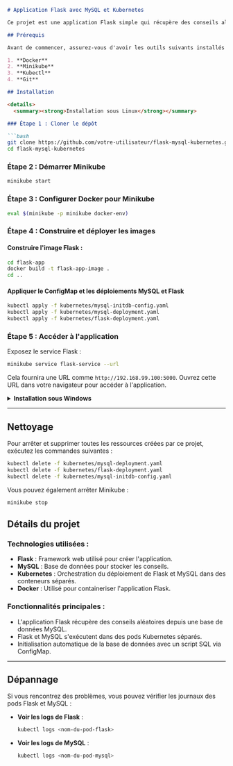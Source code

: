
```md
# Application Flask avec MySQL et Kubernetes

Ce projet est une application Flask simple qui récupère des conseils aléatoires depuis une base de données MySQL. L'application et la base de données MySQL sont déployées sur Kubernetes dans des conteneurs séparés.

## Prérequis

Avant de commencer, assurez-vous d'avoir les outils suivants installés :

1. **Docker**
2. **Minikube**
3. **Kubectl**
4. **Git**

## Installation

<details>
  <summary><strong>Installation sous Linux</strong></summary>

### Étape 1 : Cloner le dépôt

```bash
git clone https://github.com/votre-utilisateur/flask-mysql-kubernetes.git
cd flask-mysql-kubernetes
```

### Étape 2 : Démarrer Minikube

```bash
minikube start
```

### Étape 3 : Configurer Docker pour Minikube

```bash
eval $(minikube -p minikube docker-env)
```

### Étape 4 : Construire et déployer les images

#### Construire l'image Flask :

```bash
cd flask-app
docker build -t flask-app-image .
cd ..
```

#### Appliquer le ConfigMap et les déploiements MySQL et Flask

```bash
kubectl apply -f kubernetes/mysql-initdb-config.yaml
kubectl apply -f kubernetes/mysql-deployment.yaml
kubectl apply -f kubernetes/flask-deployment.yaml
```

### Étape 5 : Accéder à l'application

Exposez le service Flask :

```bash
minikube service flask-service --url
```

Cela fournira une URL comme `http://192.168.99.100:5000`. Ouvrez cette URL dans votre navigateur pour accéder à l'application.

</details>

<details>
  <summary><strong>Installation sous Windows</strong></summary>

### Étape 1 : Cloner le dépôt

Ouvrez **PowerShell** et exécutez :

```bash
git clone https://github.com/votre-utilisateur/flask-mysql-kubernetes.git
cd flask-mysql-kubernetes
```

### Étape 2 : Démarrer Minikube

```bash
minikube start
```

### Étape 3 : Configurer Docker pour Minikube

Dans **PowerShell**, configurez Docker pour utiliser l'environnement de Minikube :

```bash
minikube docker-env | Invoke-Expression
```

### Étape 4 : Construire et déployer les images

#### Construire l'image Flask :

```bash
cd flask-app
docker build -t flask-app-image .
cd ..
```

#### Appliquer le ConfigMap et les déploiements MySQL et Flask

```bash
kubectl apply -f kubernetes/mysql-initdb-config.yaml
kubectl apply -f kubernetes/mysql-deployment.yaml
kubectl apply -f kubernetes/flask-deployment.yaml
```

### Étape 5 : Accéder à l'application

Exposez le service Flask :

```bash
minikube service flask-service --url
```

Cela fournira une URL comme `http://192.168.99.100:5000`. Ouvrez cette URL dans votre navigateur pour accéder à l'application.

</details>

---

## Nettoyage

Pour arrêter et supprimer toutes les ressources créées par ce projet, exécutez les commandes suivantes :

```bash
kubectl delete -f kubernetes/mysql-deployment.yaml
kubectl delete -f kubernetes/flask-deployment.yaml
kubectl delete -f kubernetes/mysql-initdb-config.yaml
```

Vous pouvez également arrêter Minikube :

```bash
minikube stop
```

## Détails du projet

### Technologies utilisées :

- **Flask** : Framework web utilisé pour créer l'application.
- **MySQL** : Base de données pour stocker les conseils.
- **Kubernetes** : Orchestration du déploiement de Flask et MySQL dans des conteneurs séparés.
- **Docker** : Utilisé pour containeriser l'application Flask.

### Fonctionnalités principales :

- L'application Flask récupère des conseils aléatoires depuis une base de données MySQL.
- Flask et MySQL s'exécutent dans des pods Kubernetes séparés.
- Initialisation automatique de la base de données avec un script SQL via ConfigMap.

---

## Dépannage

Si vous rencontrez des problèmes, vous pouvez vérifier les journaux des pods Flask et MySQL :

- **Voir les logs de Flask** :

  ```bash
  kubectl logs <nom-du-pod-flask>
  ```

- **Voir les logs de MySQL** :

  ```bash
  kubectl logs <nom-du-pod-mysql>
  ```
